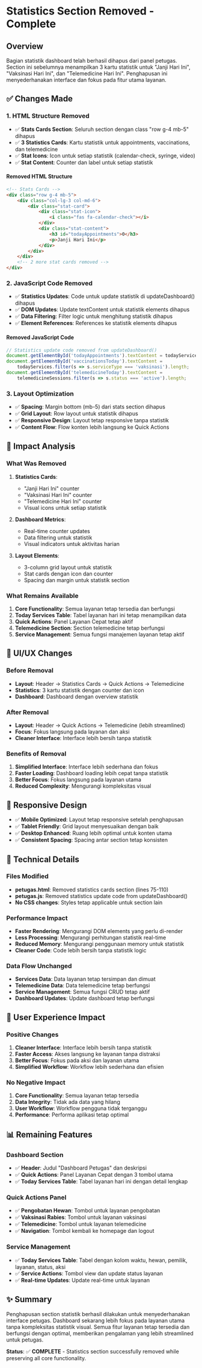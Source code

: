 # Statistics Section Removed - Complete

## Overview
Bagian statistik dashboard telah berhasil dihapus dari panel petugas. Section ini sebelumnya menampilkan 3 kartu statistik untuk "Janji Hari Ini", "Vaksinasi Hari Ini", dan "Telemedicine Hari Ini". Penghapusan ini menyederhanakan interface dan fokus pada fitur utama layanan.

## ✅ Changes Made

### 1. **HTML Structure Removed**
- ✅ **Stats Cards Section**: Seluruh section dengan class "row g-4 mb-5" dihapus
- ✅ **3 Statistics Cards**: Kartu statistik untuk appointments, vaccinations, dan telemedicine
- ✅ **Stat Icons**: Icon untuk setiap statistik (calendar-check, syringe, video)
- ✅ **Stat Content**: Counter dan label untuk setiap statistik

#### **Removed HTML Structure**
```html
<!-- Stats Cards -->
<div class="row g-4 mb-5">
    <div class="col-lg-3 col-md-6">
        <div class="stat-card">
            <div class="stat-icon">
                <i class="fas fa-calendar-check"></i>
            </div>
            <div class="stat-content">
                <h3 id="todayAppointments">0</h3>
                <p>Janji Hari Ini</p>
            </div>
        </div>
    </div>
    <!-- 2 more stat cards removed -->
</div>
```

### 2. **JavaScript Code Removed**
- ✅ **Statistics Updates**: Code untuk update statistik di updateDashboard() dihapus
- ✅ **DOM Updates**: Update textContent untuk statistik elements dihapus
- ✅ **Data Filtering**: Filter logic untuk menghitung statistik dihapus
- ✅ **Element References**: References ke statistik elements dihapus

#### **Removed JavaScript Code**
```javascript
// Statistics update code removed from updateDashboard()
document.getElementById('todayAppointments').textContent = todayServices.length;
document.getElementById('vaccinationsToday').textContent = 
    todayServices.filter(s => s.serviceType === 'vaksinasi').length;
document.getElementById('telemedicineToday').textContent = 
    telemedicineSessions.filter(s => s.status === 'active').length;
```

### 3. **Layout Optimization**
- ✅ **Spacing**: Margin bottom (mb-5) dari stats section dihapus
- ✅ **Grid Layout**: Row layout untuk statistik dihapus
- ✅ **Responsive Design**: Layout tetap responsive tanpa statistik
- ✅ **Content Flow**: Flow konten lebih langsung ke Quick Actions

## 🎯 **Impact Analysis**

### **What Was Removed**
1. **Statistics Cards**:
   - "Janji Hari Ini" counter
   - "Vaksinasi Hari Ini" counter  
   - "Telemedicine Hari Ini" counter
   - Visual icons untuk setiap statistik

2. **Dashboard Metrics**:
   - Real-time counter updates
   - Data filtering untuk statistik
   - Visual indicators untuk aktivitas harian

3. **Layout Elements**:
   - 3-column grid layout untuk statistik
   - Stat cards dengan icon dan counter
   - Spacing dan margin untuk statistik section

### **What Remains Available**
1. **Core Functionality**: Semua layanan tetap tersedia dan berfungsi
2. **Today Services Table**: Tabel layanan hari ini tetap menampilkan data
3. **Quick Actions**: Panel Layanan Cepat tetap aktif
4. **Telemedicine Section**: Section telemedicine tetap berfungsi
5. **Service Management**: Semua fungsi manajemen layanan tetap aktif

## 🎨 **UI/UX Changes**

### **Before Removal**
- **Layout**: Header → Statistics Cards → Quick Actions → Telemedicine
- **Statistics**: 3 kartu statistik dengan counter dan icon
- **Dashboard**: Dashboard dengan overview statistik

### **After Removal**
- **Layout**: Header → Quick Actions → Telemedicine (lebih streamlined)
- **Focus**: Fokus langsung pada layanan dan aksi
- **Cleaner Interface**: Interface lebih bersih tanpa statistik

### **Benefits of Removal**
1. **Simplified Interface**: Interface lebih sederhana dan fokus
2. **Faster Loading**: Dashboard loading lebih cepat tanpa statistik
3. **Better Focus**: Fokus langsung pada layanan utama
4. **Reduced Complexity**: Mengurangi kompleksitas visual

## 📱 **Responsive Design**

- ✅ **Mobile Optimized**: Layout tetap responsive setelah penghapusan
- ✅ **Tablet Friendly**: Grid layout menyesuaikan dengan baik
- ✅ **Desktop Enhanced**: Ruang lebih optimal untuk konten utama
- ✅ **Consistent Spacing**: Spacing antar section tetap konsisten

## 🔧 **Technical Details**

### **Files Modified**
- **petugas.html**: Removed statistics cards section (lines 75-110)
- **petugas.js**: Removed statistics update code from updateDashboard()
- **No CSS changes**: Styles tetap applicable untuk section lain

### **Performance Impact**
- **Faster Rendering**: Mengurangi DOM elements yang perlu di-render
- **Less Processing**: Mengurangi perhitungan statistik real-time
- **Reduced Memory**: Mengurangi penggunaan memory untuk statistik
- **Cleaner Code**: Code lebih bersih tanpa statistik logic

### **Data Flow Unchanged**
- **Services Data**: Data layanan tetap tersimpan dan dimuat
- **Telemedicine Data**: Data telemedicine tetap berfungsi
- **Service Management**: Semua fungsi CRUD tetap aktif
- **Dashboard Updates**: Update dashboard tetap berfungsi

## 🚀 **User Experience Impact**

### **Positive Changes**
1. **Cleaner Interface**: Interface lebih bersih tanpa statistik
2. **Faster Access**: Akses langsung ke layanan tanpa distraksi
3. **Better Focus**: Fokus pada aksi dan layanan utama
4. **Simplified Workflow**: Workflow lebih sederhana dan efisien

### **No Negative Impact**
1. **Core Functionality**: Semua layanan tetap tersedia
2. **Data Integrity**: Tidak ada data yang hilang
3. **User Workflow**: Workflow pengguna tidak terganggu
4. **Performance**: Performa aplikasi tetap optimal

## 📊 **Remaining Features**

### **Dashboard Section**
- ✅ **Header**: Judul "Dashboard Petugas" dan deskripsi
- ✅ **Quick Actions**: Panel Layanan Cepat dengan 3 tombol utama
- ✅ **Today Services Table**: Tabel layanan hari ini dengan detail lengkap

### **Quick Actions Panel**
- ✅ **Pengobatan Hewan**: Tombol untuk layanan pengobatan
- ✅ **Vaksinasi Rabies**: Tombol untuk layanan vaksinasi
- ✅ **Telemedicine**: Tombol untuk layanan telemedicine
- ✅ **Navigation**: Tombol kembali ke homepage dan logout

### **Service Management**
- ✅ **Today Services Table**: Tabel dengan kolom waktu, hewan, pemilik, layanan, status, aksi
- ✅ **Service Actions**: Tombol view dan update status layanan
- ✅ **Real-time Updates**: Update real-time untuk layanan

## ✨ **Summary**

Penghapusan section statistik berhasil dilakukan untuk menyederhanakan interface petugas. Dashboard sekarang lebih fokus pada layanan utama tanpa kompleksitas statistik visual. Semua fitur layanan tetap tersedia dan berfungsi dengan optimal, memberikan pengalaman yang lebih streamlined untuk petugas.

**Status**: ✅ **COMPLETE** - Statistics section successfully removed while preserving all core functionality.
